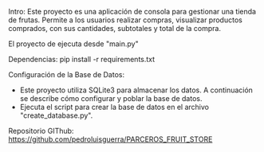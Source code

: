 Intro:
Este proyecto es una aplicación de consola para gestionar una tienda de frutas. Permite a los usuarios realizar compras, visualizar productos comprados, con sus cantidades, subtotales y total de la compra.

El proyecto de ejecuta desde "main.py"

Dependencias: pip install -r requirements.txt

Configuración de la Base de Datos: 

- Este proyecto utiliza SQLite3 para almacenar los datos. A continuación se describe cómo configurar y poblar la base de datos.
- Ejecuta el script para crear la base de datos en el archivo "create_database.py".

Repositorio GIThub: https://github.com/pedroluisguerra/PARCEROS_FRUIT_STORE


